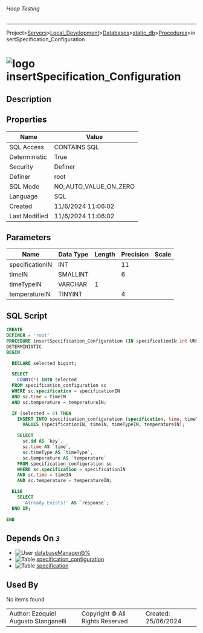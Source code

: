 ###### Hoop Testing
___
Project>[Servers](../../../../Servers.md)>[Local_Development](../../../Local_Development.md)>[Databases](../../Databases.md)>[static_db](../static_db.md)>[Procedures](Procedures.md)>insertSpecification_Configuration


# ![logo](../../../../../Images/procedure64.svg) insertSpecification_Configuration

## <a name="#Description"></a>Description
> 
## <a name="#Properties"></a>Properties
|Name|Value|
|---|---|
|SQL Access|CONTAINS SQL|
|Deterministic|True|
|Security|Definer|
|Definer|root|
|SQL Mode|NO_AUTO_VALUE_ON_ZERO|
|Language|SQL|
|Created|11/6/2024 11:06:02|
|Last Modified|11/6/2024 11:06:02|


## <a name="#Parameters"></a>Parameters
|Name|Data Type|Length|Precision|Scale|
|---|---|---|---|---|
|specificationIN|INT||11||
|timeIN|SMALLINT||6||
|timeTypeIN|VARCHAR|1|||
|temperatureIN|TINYINT||4||

## <a name="#SqlScript"></a>SQL Script
```SQL
CREATE
DEFINER = 'root'
PROCEDURE insertSpecification_Configuration (IN specificationIN int UNSIGNED, IN timeIN smallint, IN timeTypeIN varchar(1), IN temperatureIN tinyint)
DETERMINISTIC
BEGIN

  DECLARE selected bigint;

  SELECT
    COUNT(*) INTO selected
  FROM specification_configuration sc
  WHERE sc.specification = specificationIN
  AND sc.time = timeIN
  AND sc.temperature = temperatureIN;

  IF (selected = 0) THEN
    INSERT INTO specification_configuration (specification, time, timeType, temperature)
      VALUES (specificationIN, timeIN, timeTypeIN, temperatureIN);

    SELECT
      sc.id AS `key`,
      sc.time AS `time`,
      sc.timeType AS `timeType`,
      sc.temperature AS `temperature`
    FROM specification_configuration sc
    WHERE sc.specification = specificationIN
    AND sc.time = timeIN
    AND sc.temperature = temperatureIN;

  ELSE
    SELECT
      'Already Exists!' AS `response`;
  END IF;

END
```

## <a name="#DependsOn"></a>Depends On _`3`_
- ![User](../../../../../Images/user.svg) [databaseManager@%](../../../Users/databaseManager@%.md)
- ![Table](../../../../../Images/table.svg) [specification_configuration](../Tables/specification_configuration.md)
- ![Table](../../../../../Images/table.svg) [specification](../Tables/specification.md)


## <a name="#UsedBy"></a>Used By
No items found

||||
|---|---|---|
|Author: Ezequiel Augusto Stanganelli|Copyright © All Rights Reserved|Created: 25/06/2024|